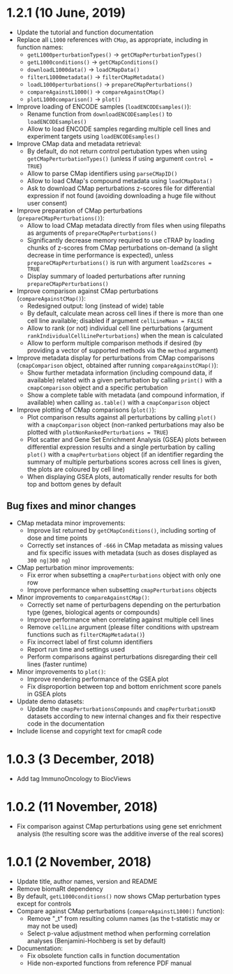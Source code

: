 # 1.2.1 (10 June, 2019)

* Update the tutorial and function documentation
* Replace all `L1000` references with `CMap`, as appropriate, including in
function names:
    - `getL1000perturbationTypes()` -> `getCMapPerturbationTypes()`
    - `getL1000conditions()`        -> `getCMapConditions()`
    - `downloadL1000data()`         -> `loadCMapData()`
    - `filterL1000metadata()`       -> `filterCMapMetadata()`
    - `loadL1000perturbations()`    -> `prepareCMapPerturbations()`
    - `compareAgainstL1000()`       -> `compareAgainstCMap()`
    - `plotL1000comparison()`       -> `plot()`
* Improve loading of ENCODE samples (`loadENCODEsamples()`):
    - Rename function from `downloadENCODEsamples()` to `loadENCODEsamples()`
    - Allow to load ENCODE samples regarding multiple cell lines and experiment 
    targets using `loadENCODEsamples()`
* Improve CMap data and metadata retrieval:
    - By default, do not return control pertubation types when using
    `getCMapPerturbationTypes()` (unless if using argument `control = TRUE`)
    - Allow to parse CMap identifiers using `parseCMapID()`
    - Allow to load CMap's compound metadata using `loadCMapData()`
    - Ask to download CMap perturbations z-scores file for differential 
    expression if not found (avoiding downloading a huge file without user 
    consent)
* Improve preparation of CMap perturbations (`prepareCMapPerturbations()`):
    - Allow to load CMap metadata directly from files when using filepaths as
    arguments of `prepareCMapPerturbations()`
    - Significantly decrease memory required to use cTRAP by loading chunks of
    z-scores from CMap perturbations on-demand (a slight decrease in time
    performance is expected), unless `prepareCMapPerturbations()` is run with
    argument `loadZscores = TRUE`
    - Display summary of loaded perturbations after running 
    `prepareCMapPerturbations()`
* Improve comparison against CMap perturbations (`compareAgainstCMap()`):
    - Redesigned output: long (instead of wide) table
    - By default, calculate mean across cell lines if there is more than one 
    cell line available; disabled if argument `cellLineMean = FALSE`
    - Allow to rank (or not) individual cell line perturbations (argument
    `rankIndividualCellLinePerturbations`) when the mean is calculated
    - Allow to perform multiple comparison methods if desired (by providing a 
    vector of supported methods via the `method` argument)
* Improve metadata display for perturbations from CMap comparisons 
(`cmapComparison` object, obtained after running `compareAgainstCMap()`):
    - Show further metadata information (including compound data, if available)
    related with a given perturbation by calling `print()` with a
    `cmapComparison` object and a specific pertubation
    - Show a complete table with metadata (and compound information, if 
    available) when calling `as.table()` with a `cmapComparison` object
* Improve plotting of CMap comparisons (`plot()`):
    - Plot comparison results against all perturbations by calling `plot()` with
    a `cmapComparison` object (non-ranked perturbations may also be plotted 
    with `plotNonRankedPerturbations = TRUE`)
    - Plot scatter and Gene Set Enrichment Analysis (GSEA) plots between 
    differential expression results and a single perturbation by calling 
    `plot()` with a `cmapPerturbations` object (if an identifier regarding the
    summary of multiple perturbations scores across cell lines is given, the
    plots are coloured by cell line)
    - When displaying GSEA plots, automatically render results for both top and 
    bottom genes by default

## Bug fixes and minor changes

* CMap metadata minor improvements:
    - Improve list returned by `getCMapConditions()`, including sorting of dose 
    and time points
    - Correctly set instances of `-666` in CMap metadata as missing values and 
    fix specific issues with metadata (such as doses displayed as
    `300 ng|300 ng`)
* CMap perturbation minor improvements:
    - Fix error when subsetting a `cmapPerturbations` object with only one row
    - Improve performance when subsetting `cmapPerturbations` objects
* Minor improvements to `compareAgainstCMap()`:
    - Correctly set name of perturbagens depending on the perturbation type
    (genes, biological agents or compounds)
    - Improve performance when correlating against multiple cell lines
    - Remove `cellLine` argument (please filter conditions with upstream
    functions such as `filterCMapMetadata()`)
    - Fix incorrect label of first column identifiers
    - Report run time and settings used
    - Perform comparisons against perturbations disregarding their cell lines
    (faster runtime)
* Minor improvements to `plot()`:
    - Improve rendering performance of the GSEA plot
    - Fix disproportion between top and bottom enrichment score panels in GSEA
    plots
* Update demo datasets:
    - Update the `cmapPerturbationsCompounds` and `cmapPerturbationsKD` datasets 
    according to new internal changes and fix their respective code in the 
    documentation
* Include license and copyright text for cmapR code

# 1.0.3 (3 December, 2018)

* Add tag ImmunoOncology to BiocViews

# 1.0.2 (11 November, 2018)

* Fix comparison against CMap perturbations using gene set enrichment analysis 
(the resulting score was the additive inverse of the real scores)

# 1.0.1 (2 November, 2018)

* Update title, author names, version and README
* Remove biomaRt dependency
* By default, `getL1000conditions()` now shows CMap perturbation types except 
for controls
* Compare against CMap perturbations (`compareAgainstL1000()` function):
    - Remove "_t" from resulting column names (as the t-statistic may or may not
    be used)
    - Select p-value adjustment method when performing correlation analyses
    (Benjamini-Hochberg is set by default)
* Documentation:
    - Fix obsolete function calls in function documentation
    - Hide non-exported functions from reference PDF manual

